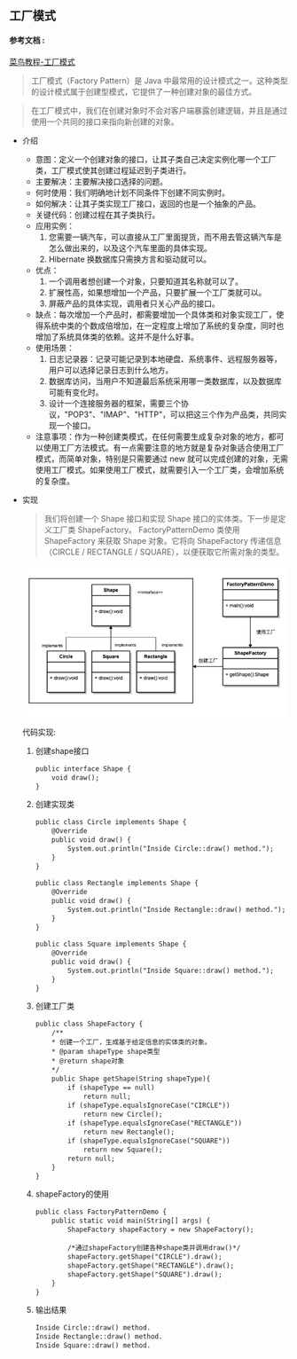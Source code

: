 ## 工厂模式

#### 参考文档 :
[菜鸟教程-工厂模式](https://www.runoob.com/design-pattern/factory-pattern.html)

> 工厂模式（Factory Pattern）是 Java 中最常用的设计模式之一。这种类型的设计模式属于创建型模式，它提供了一种创建对象的最佳方式。

> 在工厂模式中，我们在创建对象时不会对客户端暴露创建逻辑，并且是通过使用一个共同的接口来指向新创建的对象。

- 介绍  
    - 意图：定义一个创建对象的接口，让其子类自己决定实例化哪一个工厂类，工厂模式使其创建过程延迟到子类进行。 
    - 主要解决：主要解决接口选择的问题。
    - 何时使用：我们明确地计划不同条件下创建不同实例时。
    - 如何解决：让其子类实现工厂接口，返回的也是一个抽象的产品。
    - 关键代码：创建过程在其子类执行。
    - 应用实例： 
        1. 您需要一辆汽车，可以直接从工厂里面提货，而不用去管这辆汽车是怎么做出来的，以及这个汽车里面的具体实现。 
        2. Hibernate 换数据库只需换方言和驱动就可以。 
    - 优点： 
        1. 一个调用者想创建一个对象，只要知道其名称就可以了。 
        2. 扩展性高，如果想增加一个产品，只要扩展一个工厂类就可以。 
        3. 屏蔽产品的具体实现，调用者只关心产品的接口。
    - 缺点：每次增加一个产品时，都需要增加一个具体类和对象实现工厂，使得系统中类的个数成倍增加，在一定程度上增加了系统的复杂度，同时也增加了系统具体类的依赖。这并不是什么好事。
    - 使用场景： 
        1. 日志记录器：记录可能记录到本地硬盘、系统事件、远程服务器等，用户可以选择记录日志到什么地方。 
        2. 数据库访问，当用户不知道最后系统采用哪一类数据库，以及数据库可能有变化时。 
        3. 设计一个连接服务器的框架，需要三个协议，"POP3"、"IMAP"、"HTTP"，可以把这三个作为产品类，共同实现一个接口。
    - 注意事项：作为一种创建类模式，在任何需要生成复杂对象的地方，都可以使用工厂方法模式。有一点需要注意的地方就是复杂对象适合使用工厂模式，而简单对象，特别是只需要通过 new 就可以完成创建的对象，无需使用工厂模式。如果使用工厂模式，就需要引入一个工厂类，会增加系统的复杂度。

- 实现
    > 我们将创建一个 Shape 接口和实现 Shape 接口的实体类。下一步是定义工厂类 ShapeFactory。
    > FactoryPatternDemo 类使用 ShapeFactory 来获取 Shape 对象。它将向 ShapeFactory 传递信息（CIRCLE / RECTANGLE / SQUARE），以便获取它所需对象的类型。  


    ![工厂模式示范图](../images/factory_model_001.jpg)

    代码实现:  
    1. 创建shape接口  

        ```
        public interface Shape {
            void draw();
        }
        ```
    2. 创建实现类  

        ```
        public class Circle implements Shape {
            @Override
            public void draw() {
                System.out.println("Inside Circle::draw() method.");
            }
        }
        ```
        ```
        public class Rectangle implements Shape {
            @Override
            public void draw() {
                System.out.println("Inside Rectangle::draw() method.");
            }
        }
        ```
        ```
        public class Square implements Shape {
            @Override
            public void draw() {
                System.out.println("Inside Square::draw() method.");
            }
        }
        ```
    3. 创建工厂类  
        ```
        public class ShapeFactory {
            /**
            * 创建一个工厂，生成基于给定信息的实体类的对象。
            * @param shapeType shape类型
            * @return shape对象
            */
            public Shape getShape(String shapeType){
                if (shapeType == null)
                    return null;
                if (shapeType.equalsIgnoreCase("CIRCLE"))
                    return new Circle();
                if (shapeType.equalsIgnoreCase("RECTANGLE"))
                    return new Rectangle();
                if (shapeType.equalsIgnoreCase("SQUARE"))
                    return new Square();
                return null;
            }
        }
        ``` 
    4. shapeFactory的使用    
        ```
        public class FactoryPatternDemo {
            public static void main(String[] args) {
                ShapeFactory shapeFactory = new ShapeFactory();

                /*通过shapeFactory创建各种shape类并调用draw()*/
                shapeFactory.getShape("CIRCLE").draw();
                shapeFactory.getShape("RECTANGLE").draw();
                shapeFactory.getShape("SQUARE").draw();
            }
        }
        ```   
    5. 输出结果
        ```
        Inside Circle::draw() method.
        Inside Rectangle::draw() method.
        Inside Square::draw() method.
        ```



